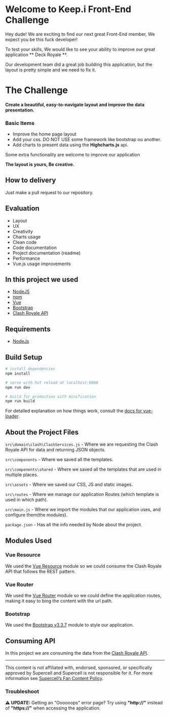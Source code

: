# Welcome to Keep.i Front-End Challenge
Hey dude!
We are exciting to find our next great Front-End member, We expect you be this fuck developer!

To test your skills, We would like to see your ability to improve our great application ** Deck Royale **.

Our development team did a great job building this application, but the layout is pretty simple and we need to fix it.

# The Challenge
#### Create a beautiful, easy-to-navigate layout and improve the data presentation.

### Basic Items
* Improve the home page layout
* Add your css. DO NOT USE some framework like bootstrap ou another. 
* Add charts to present data using the **Highcharts.js** api.

Some extra functionality are welcome to improve our application

**The layout is yours, Be creative.**

## How to delivery
Just make a pull request to our repository.

## Evaluation

* Layout
* UX
* Creativity
* Charts usage
* Clean code
* Code documentation
* Project documentation (readme)
* Performance
* Vue.js usage improvements


## In this project we used
* [NodeJS](https://nodejs.org/en/)
* [npm](https://www.npmjs.com/)
* [Vue](https://vuejs.org/)
* [Bootstrap](https://getbootstrap.com/docs/3.3/)
* [Clash Royale API](https://github.com/martincarrera/clash-royale-api)

## Requirements

* [NodeJs](https://nodejs.org/en/)

## Build Setup

``` bash
# install dependencies
npm install

# serve with hot reload at localhost:8080
npm run dev

# build for production with minification
npm run build
```

For detailed explanation on how things work, consult the [docs for vue-loader](http://vuejs.github.io/vue-loader).

## About the Project Files
`src\domain\clash\ClashServices.js` - Where we are requesting the Clash Royale API for data and returning JSON objects.

`src\components` - Where we saved all the templates.

`src\components\shared` - Where we saved all the templates that are used in multiple places.

`src\assets` - Where we saved our CSS, JS and static images.

`src\routes` - Where we manage our application Routes (which template is used in which path).

`src\main.js` - Where we import the modules that our application uses, and configure them(the modules).

`package.json` - Has all the info needed by Node about the project.


## Modules Used
### Vue Resource
We used the [Vue Resource](https://www.npmjs.com/package/vue-resource) module so we could consume the Clash Royale API that follows the REST pattern.

### Vue Router
We used the [Vue Router](https://www.npmjs.com/package/vue-router) module so we could define the application routes, making it easy to bing the content with the url path.

### Bootstrap
We used the [Bootstrap v3.3.7](https://www.npmjs.com/package/bootstrap) module to style our application.

## Consuming API
In this project we are consuming the data from the [Clash Royale API](https://github.com/martincarrera/clash-royale-api).

----------
This content is not affiliated with, endorsed, sponsored, or specifically approved by Supercell and Supercell is not responsible for it. For more information see [Supercell’s Fan Content Policy](http://www.supercell.com/fan-content-policy).


### Troubleshoot
:warning: **UPDATE:** Getting an "Oooooops" error page? Try using **"http://"** instead of **"https://"** when accessing the application.
